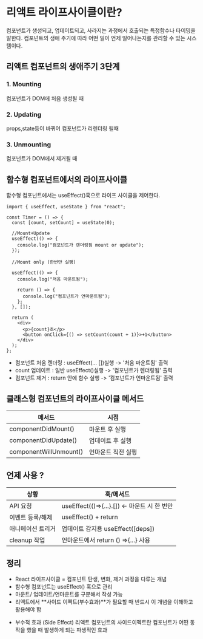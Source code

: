 # 리액트 라이프사이클이란?

컴포넌트가 생성되고, 업데이트되고, 사라지는 과정에서 호출되는 특정함수나 타이밍을 말한다.
컴포넌트의 생애 주기에 따라 어떤 일이 언제 일어나는지를 관리할 수 있는 시스템이다.

## 리액트 컴포넌트의 생애주기 3단계

### 1. Mounting

컴포넌트가 DOM에 처음 생성될 때

### 2. Updating

props,state등이 바뀌어 컴포넌트가 리렌더링 될때

### 3. Unmounting

컴포넌트가 DOM에서 제거될 때

## 함수형 컴포넌트에서의 라이프사이클

함수형 컴포넌트에서는 useEffect()훅으로 라이프 사이클을 제어한다.

```tsx
import { useEffect, useState } from "react";

const Timer = () => {
  const [count, setCount] = useState(0);

  //Mount+Update
  useEffect(() => {
    console.log("컴포넌트가 렌더링됨 mount or update");
  });

  //Mount only (한번만 실행)

  useEffect(() => {
    console.log("처음 마운트됨");

    return () => {
      console.log("컴포넌트가 언마운트됨");
    };
  }, []);

  return (
    <div>
      <p>{count}초</p>
      <button onClick={() => setCount(count + 1)}>+1</button>
    </div>
  );
};
```

- 컴포넌트 처음 렌더링 : useEffect(... [])실행 -> '처음 마운트됨' 출력
- count 업데이트 : 일반 useEffect()실행 -> '컴포넌트가 렌더링됨' 출력
- 컴포넌트 제거 : return 안에 함수 실행 -> '컴포넌트가 언마운트됨' 출력

## 클래스형 컴포넌트의 라이프사이클 메서드

| 메서드                 | 시점               |
| ---------------------- | ------------------ |
| componentDidMount()    | 마운트 후 실행     |
| componentDidUpdate()   | 업데이트 후 실행   |
| componentWillUnmount() | 언마운트 직전 실행 |

## 언제 사용 ?

| 상황              | 훅/메서드                                    |
| ----------------- | -------------------------------------------- |
| API 요청          | useEffect(()=>{...}.[]) <- 마운트 시 한 번만 |
| 이벤트 등록/해제  | useEffect() + return                         |
| 애니메이션 트리거 | 업데이트 감지용 useEffect([deps])            |
| cleanup 작업      | 언마운트에서 return () =>{...} 사용          |

## 정리

- React 라이프사이클 = 컴포넌트 탄생, 변화, 제거 과정을 다루는 개념
- 함수형 컴포넌트는 useEffect() 훅으로 관리
- 마운트/ 업데이트/언마운트를 구분해서 작성 가능
- 리액트에서 **사이드 이펙트(부수효과)**가 필요할 때 반드시 이 개념을 이해하고 활용해야 함

* 부수적 효과 (Side Effect)
  리액트 컴포넌트의 사이드이펙트란 컴포넌트가 어떤 동작을 했을 때
  발생하게 되는 파생적인 효과
